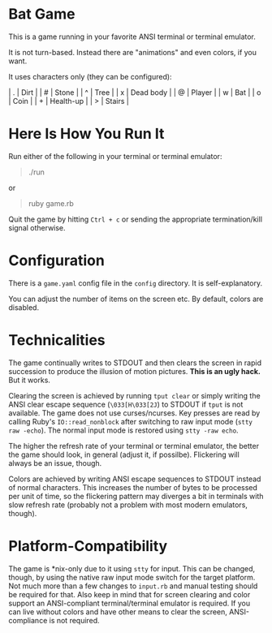 # Bat Game

This is a game running in your favorite ANSI terminal or terminal emulator.

It is not turn-based. Instead there are "animations" and even colors, if
you want.

It uses characters only (they can be configured):

| . | Dirt      |
| # | Stone     |
| ^ | Tree      |
| x | Dead body |
| @ | Player    |
| w | Bat       |
| o | Coin      |
| + | Health-up |
| > | Stairs    |

# Here Is How You Run It

Run either of the following in your terminal or terminal emulator:

> ./run

or

> ruby game.rb

Quit the game by hitting `Ctrl + c` or sending the appropriate
termination/kill signal otherwise.

# Configuration

There is a `game.yaml` config file in the `config` directory. It is
self-explanatory.

You can adjust the number of items on the screen etc. By default, colors
are disabled.

# Technicalities

The game continually writes to STDOUT and then clears the screen in rapid
succession to produce the illusion of motion pictures.
**This is an ugly hack.** But it works.

Clearing the screen is achieved by running `tput clear` or simply writing
the ANSI clear escape sequence (`\033[H\033[2J`) to STDOUT if `tput` is not
available. The game does not use curses/ncurses. Key presses are read by
calling Ruby's `IO::read_nonblock` after switching to raw input mode
(`stty raw -echo`). The normal input mode is restored using
`stty -raw echo`.

The higher the refresh rate of your terminal or terminal emulator, the
better the game should look, in general (adjust it, if possilbe).
Flickering will always be an issue, though.

Colors are achieved by writing ANSI escape sequences to STDOUT instead of
normal characters. This increases the number of bytes to be processed per
unit of time, so the flickering pattern may diverges a bit in terminals
with slow refresh rate (probably not a problem with most modern emulators,
though).

# Platform-Compatibility

The game is *nix-only due to it using `stty` for input. This can be
changed, though, by using the native raw input mode switch for the target
platform. Not much more than a few changes to `input.rb` and manual testing
should be required for that. Also keep in mind that for screen clearing and
color support an ANSI-compliant terminal/terminal emulator is required. If
you can live without colors and have other means to clear the screen,
ANSI-compliance is not required.
